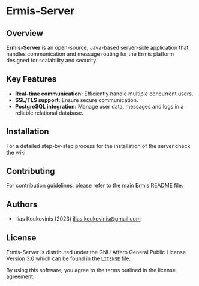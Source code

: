 # Ermis-Server

[ilias.koukovinis@gmail.com]: https://mail.google.com/mail/u/0/?tab=rm&ogbl#search/ilias.koukovinis%40gmail.com

## Overview

**Ermis-Server** is an open-source, Java-based server-side application that handles communication and message routing for the Ermis platform designed for scalability and security.

## Key Features

* **Real-time communication:** Efficiently handle multiple concurrent users.
* **SSL/TLS support:** Ensure secure communication.
* **PostgreSQL integration:** Manage user data, messages and logs in a reliable relational database.

## Installation

For a detailed step-by-step process for the installation of the server check the [wiki](https://github.com/Koukobin/Ermis/wiki/Ermis%E2%80%90Server-Installation)

## Contributing

For contribution guidelines, please refer to the main Ermis README file.

## Authors

* Ilias Koukovinis (2023) [ilias.koukovinis@gmail.com]

## License

Ermis-Server is distributed under the GNU Affero General Public License Version 3.0 which can be found in the `LICENSE` file.

By using this software, you agree to the terms outlined in the license agreement.
